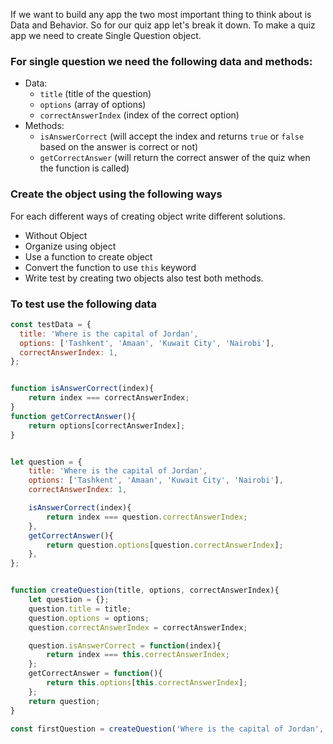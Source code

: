 If we want to build any app the two most important thing to think about is Data and Behavior. So for our quiz app let's break it down. To make a quiz app we need to create Single Question object.

### For single question we need the following data and methods:

- Data:
  - `title` (title of the question)
  - `options` (array of options)
  - `correctAnswerIndex` (index of the correct option)
- Methods:
  - `isAnswerCorrect` (will accept the index and returns `true` or `false` based on the answer is correct or not)
  - `getCorrectAnswer` (will return the correct answer of the quiz when the function is called)

### Create the object using the following ways

For each different ways of creating object write different solutions.

- Without Object
- Organize using object
- Use a function to create object
- Convert the function to use `this` keyword
- Write test by creating two objects also test both methods.

### To test use the following data

```js
const testData = {
  title: 'Where is the capital of Jordan',
  options: ['Tashkent', 'Amaan', 'Kuwait City', 'Nairobi'],
  correctAnswerIndex: 1,
};


function isAnswerCorrect(index){
    return index === correctAnswerIndex;
}
function getCorrectAnswer(){
    return options[correctAnswerIndex];
}


let question = {
    title: 'Where is the capital of Jordan',
    options: ['Tashkent', 'Amaan', 'Kuwait City', 'Nairobi'],
    correctAnswerIndex: 1,

    isAnswerCorrect(index){
        return index === question.correctAnswerIndex;
    },
    getCorrectAnswer(){
        return question.options[question.correctAnswerIndex];
    },
};


function createQuestion(title, options, correctAnswerIndex){
    let question = {};
    question.title = title;
    question.options = options;
    question.correctAnswerIndex = correctAnswerIndex;

    question.isAnswerCorrect = function(index){
        return index === this.correctAnswerIndex;
    };
    getCorrectAnswer = function(){
        return this.options[this.correctAnswerIndex];
    };
    return question;
}

const firstQuestion = createQuestion('Where is the capital of Jordan', ['Tashkent', 'Amaan', 'Kuwait City', 'Nairobi'], 1);
```
